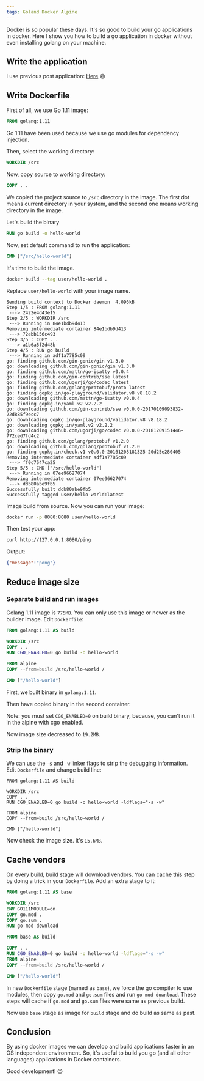 ```yaml
---
tags: Goland Docker Alpine
---
```


Docker is so popular these days. It's so good to build your go applications in docker. Here I show you how to build a go application in docker without even installing golang on your machine.

## Write the application

I use previous post application: [Here](/2018/12/14/using-go-modules/) :smile:

## Write Dockerfile

First of all, we use Go 1.11 image:

```Dockerfile
FROM golang:1.11
```

Go 1.11 have been used because we use go modules for dependency injection.

Then, select the working directory:

```Dockerfile
WORKDIR /src
```

Now, copy source to working directory:

```Dockerfile
COPY . .
```

We copied the project source to `/src` directory in the image. The first dot means current directory in your system, and the second one means working directory in the image.

Let's build the binary

```Dockerfile
RUN go build -o hello-world
```

Now, set default command to run the application:

```Dockerfile
CMD ["/src/hello-world"]
```

It's time to build the image.

```sh
docker build --tag user/hello-world .
```

Replace `user/hello-world` with your image name.

```
Sending build context to Docker daemon  4.096kB
Step 1/5 : FROM golang:1.11
 ---> 2422e4d43e15
Step 2/5 : WORKDIR /src
 ---> Running in 84e1bdb9d413
Removing intermediate container 84e1bdb9d413
 ---> 72ebb156c493
Step 3/5 : COPY . .
 ---> a1b6a5f2d48b
Step 4/5 : RUN go build
 ---> Running in adf1a7785c09
go: finding github.com/gin-gonic/gin v1.3.0
go: downloading github.com/gin-gonic/gin v1.3.0
go: finding github.com/mattn/go-isatty v0.0.4
go: finding github.com/gin-contrib/sse latest
go: finding github.com/ugorji/go/codec latest
go: finding github.com/golang/protobuf/proto latest
go: finding gopkg.in/go-playground/validator.v8 v8.18.2
go: downloading github.com/mattn/go-isatty v0.0.4
go: finding gopkg.in/yaml.v2 v2.2.2
go: downloading github.com/gin-contrib/sse v0.0.0-20170109093832-22d885f9ecc7
go: downloading gopkg.in/go-playground/validator.v8 v8.18.2
go: downloading gopkg.in/yaml.v2 v2.2.2
go: downloading github.com/ugorji/go/codec v0.0.0-20181209151446-772ced7fd4c2
go: finding github.com/golang/protobuf v1.2.0
go: downloading github.com/golang/protobuf v1.2.0
go: finding gopkg.in/check.v1 v0.0.0-20161208181325-20d25e280405
Removing intermediate container adf1a7785c09
 ---> ff0c7547ca25
Step 5/5 : CMD ["/src/hello-world"]
 ---> Running in 07ee96627074
Removing intermediate container 07ee96627074
 ---> ddb80abe9fb5
Successfully built ddb80abe9fb5
Successfully tagged user/hello-world:latest
```

Image build from source. Now you can run your image:

```sh
docker run -p 8080:8080 user/hello-world
```

Then test your app:

```sh
curl http://127.0.0.1:8080/ping
```

Output:

```json
{"message":"pong"}
```

## Reduce image size

### Separate build and run images

Golang 1.11 image is `775MB`. You can only use this image or newer as the builder image. Edit `Dockerfile`:

```Dockerfile
FROM golang:1.11 AS build

WORKDIR /src
COPY . .
RUN CGO_ENABLED=0 go build -o hello-world

FROM alpine
COPY --from=build /src/hello-world /

CMD ["/hello-world"]
```

First, we built binary in `golang:1.11`. 

Then have copied binary in the second container.

Note: you must set `CGO_ENABLED=0` on build binary, because, you can't run it in the alpine with cgo enabled.

Now image size decreased to `19.2MB`.

### Strip the binary

We can use the `-s` and `-w` linker flags to strip the debugging information. Edit `Dockerfile` and change build line:

```Dockerfile{5}
FROM golang:1.11 AS build

WORKDIR /src
COPY . .
RUN CGO_ENABLED=0 go build -o hello-world -ldflags="-s -w"

FROM alpine
COPY --from=build /src/hello-world /

CMD ["/hello-world"]
```

Now check the image size. it's `15.6MB`.

## Cache vendors

On every build, build stage will download vendors. You can cache this step by doing a trick in your `Dockerfile`. Add an extra stage to it:

```Dockerfile
FROM golang:1.11 AS base

WORKDIR /src
ENV GO111MODULE=on
COPY go.mod .
COPY go.sum .
RUN go mod download

FROM base AS build

COPY . .
RUN CGO_ENABLED=0 go build -o hello-world -ldflags="-s -w"
FROM alpine
COPY --from=build /src/hello-world /

CMD ["/hello-world"]
```

In new `Dockerfile` stage (named as `base`), we force the go compiler to use modules, then copy `go.mod` and `go.sum` files and run `go mod download`.
These steps will cache if `go.mod` and `go.sum` files were same as previous build.

Now use `base` stage as image for `build` stage and do build as same as past.

## Conclusion

By using docker images we can develop and build applications faster in an OS independent environment. So, it's useful to build you go (and all other languages) applications in Docker containers.

Good development! :wink:
